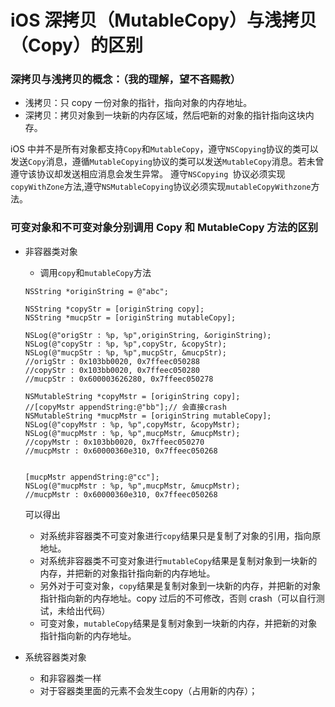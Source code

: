 # iOS 深拷贝（MutableCopy）与浅拷贝（Copy）的区别

### 深拷贝与浅拷贝的概念：（我的理解，望不吝赐教）

- 浅拷贝：只 copy 一份对象的指针，指向对象的内存地址。
- 深拷贝：拷贝对象到一块新的内存区域，然后吧新的对象的指针指向这块内存。

iOS 中并不是所有对象都支持`Copy`和`MutableCopy`，遵守`NSCopying`协议的类可以发送`Copy`消息，遵循`MutableCopying`协议的类可以发送`MutableCopy`消息。若未曾遵守该协议却发送相应消息会发生异常。
遵守`NSCopying `协议必须实现`copyWithZone`方法,遵守`NSMutableCopying`协议必须实现`mutableCopyWithzone`方法。

### 可变对象和不可变对象分别调用 Copy 和 MutableCopy 方法的区别

- 非容器类对象

  - 调用`copy`和`mutableCopy`方法

  ```
  NSString *originString = @"abc";

  NSString *copyStr = [originString copy];
  NSString *mucpStr = [originString mutableCopy];

  NSLog(@"origStr : %p, %p",originString, &originString);
  NSLog(@"copyStr : %p, %p",copyStr, &copyStr);
  NSLog(@"mucpStr : %p, %p",mucpStr, &mucpStr);
  //origStr : 0x103bb0020, 0x7ffeec050288
  //copyStr : 0x103bb0020, 0x7ffeec050280
  //mucpStr : 0x600003626280, 0x7ffeec050278

  NSMutableString *copyMstr = [originString copy];
  //[copyMstr appendString:@"bb"];// 会直接crash
  NSMutableString *mucpMstr = [originString mutableCopy];
  NSLog(@"copyMstr : %p, %p",copyMstr, &copyMstr);
  NSLog(@"mucpMstr : %p, %p",mucpMstr, &mucpMstr);
  //copyMstr : 0x103bb0020, 0x7ffeec050270
  //mucpMstr : 0x60000360e310, 0x7ffeec050268

  
  [mucpMstr appendString:@"cc"];
  NSLog(@"mucpMstr : %p, %p",mucpMstr, &mucpMstr);
  //mucpMstr : 0x60000360e310, 0x7ffeec050268 
  ```

  可以得出

  - 对系统非容器类不可变对象进行`copy`结果只是复制了对象的引用，指向原地址。
  - 对系统非容器类不可变对象进行`mutableCopy`结果是复制对象到一块新的内存，并把新的对象指针指向新的内存地址。
  - 另外对于可变对象，`copy`结果是复制对象到一块新的内存，并把新的对象指针指向新的内存地址。copy 过后的不可修改，否则 crash（可以自行测试，未给出代码）
  - 可变对象，`mutableCopy`结果是复制对象到一块新的内存，并把新的对象指针指向新的内存地址。

- 系统容器类对象

  - 和非容器类一样
  - 对于容器类里面的元素不会发生copy（占用新的内存）；
